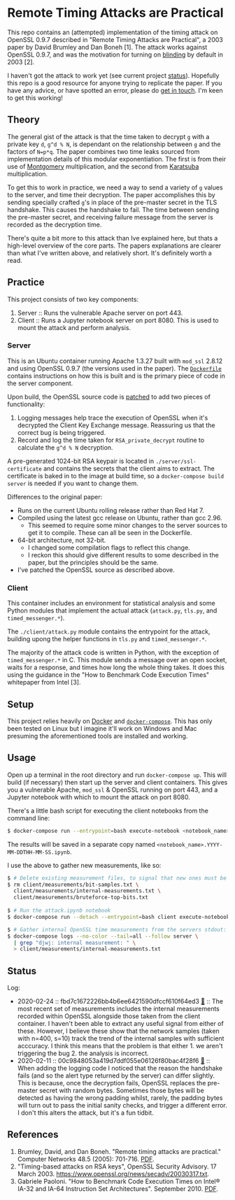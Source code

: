 # Remote Timing Attacks are Practical
This repo contains an (attempted) implementation of the timing attack on OpenSSL 0.9.7 described in "Remote Timing Attacks are Practical", a 2003 paper by David Brumley and Dan Boneh [1]. The attack works against OpenSSL 0.9.7, and was the motivation for turning on [blinding](https://en.wikipedia.org/wiki/Blinding_\(cryptography\)) by default in 2003 [2].  

I haven't got the attack to work yet (see current project [status](#status)). Hopefully this repo is a good resource for anyone trying to replicate the paper. If you have any advice, or have spotted an error, please do [get in touch](https://daniel.wilshirejones.com/contact.html). I'm keen to get this working! 

## Theory
The general gist of the attack is that the time taken to decrypt `g` with a private key `d`, `g^d % N`, is dependant on the relationship between `g` and the factors of `N=p*q`. The paper combines two time leaks sourced from implementation details of this modular exponentiation. The first is from their use of [Montgomery](https://en.wikipedia.org/wiki/Montgomery_modular_multiplication) multiplication, and the second from [Karatsuba](https://en.wikipedia.org/wiki/Karatsuba_algorithm) multiplication.

To get this to work in practice, we need a way to send a variety of `g` values to the server, and time their decryption. The paper accomplishes this by sending specially crafted `g`'s in place of the pre-master secret in the TLS handshake. This causes the handshake to fail. The time between sending the pre-master secret, and receiving failure message from the server is recorded as the decryption time.

There's quite a bit more to this attack than Ive explained here, but thats a high-level overview of the core parts. The papers explanations are clearer than what I've written above, and relatively short. It's definitely worth a read.

## Practice
This project consists of two key components:
  1. Server :: Runs the vulnerable Apache server on port 443.
  2. Client :: Runs a Jupyter notebook server on port 8080. This is used to mount the attack and perform analysis.

### Server
This is an Ubuntu container running Apache 1.3.27 built with `mod_ssl` 2.8.12 and using OpenSSL 0.9.7 (the versions used in the paper). The [`Dockerfile`](./server/Dockerfile) contains instructions on how this is built and is the primary piece of code in the server component.

Upon build, the OpenSSL source code is [patched](.server/djwj-openssl-patch) to add two pieces of functionality:

  1. Logging messages help trace the execution of OpenSSL when it's decrypted the Client Key Exchange message. Reassuring us that the correct bug is being triggered.
  2. Record and log the time taken for `RSA_private_decrypt` routine to calculate the `g^d % N` decryption.

A pre-generated 1024-bit RSA keypair is located in `./server/ssl-certificate` and contains the secrets that the client aims to extract. The certificate is baked in to the image at build time, so a `docker-compose build server` is needed if you want to change them.

Differences to the original paper:
  - Runs on the current Ubuntu rolling release rather than Red Hat 7.
  - Compiled using the latest gcc release on Ubuntu, rather than gcc 2.96.
    - This seemed to require some minor changes to the server sources to get it to compile. These can all be seen in the Dockerfile.
  - 64-bit architecture, not 32-bit.
    - I changed some compilation flags to reflect this change.
    - I reckon this should give different results to some described in the paper, but the principles should be the same.
  - I've patched the OpenSSL source as described above.

### Client
This container includes an environment for statistical analysis and some Python modules that implement the actual attack (`attack.py`, `tls.py`, and `timed_messenger.*`).

The `./client/attack.py` module contains the entrypoint for the attack, building upong the helper functions in `tls.py` and `timed_messenger.*`.

The majority of the attack code is written in Python, with the exception of `timed_messenger.*` in C. This module sends a message over an open socket, waits for a response, and times how long the whole thing takes. It does this using the guidance in the "How to Benchmark Code Execution Times" whitepaper from Intel [3].

## Setup
This project relies heavily on [Docker](https://www.docker.com) and [`docker-compose`](http://docs.docker.com/compose/install). This has only been tested on Linux but I imagine it'll work on Windows and Mac presuming the aforementioned tools are installed and working.

## Usage
Open up a terminal in the root directory and run `docker-compose up`. This will build (if necessary) then start up the server and client containers. This gives you a vulnerable Apache, `mod_ssl` & OpenSSL running on port 443, and a Jupyter notebook with which to mount the attack on port 8080.

There's a little bash script for executing the client notebooks from the command line:
```sh
$ docker-compose run --entrypoint=bash execute-notebook <notebook_name>
```

The results will be saved in a separate copy named `<notebook_name>.YYYY-MM-DDTHH-MM-SS.ipynb`.

I use the above to gather new measurements, like so:

```sh
$ # Delete existing measurement files, to signal that new ones must be generated
$ rm client/measurements/bit-samples.txt \
  client/measurements/internal-measurements.txt \
  client/measurements/bruteforce-top-bits.txt
  
$ # Run the attack.ipynb notebook
$ docker-compose run --detach --entrypoint=bash client execute-notebook attack

$ # Gather internal OpenSSL time measurements from the servers stdout:
$ docker-compose logs --no-color --tail=all --follow server \
  | grep "djwj: internal measurement: " \
  > client/measurements/internal-measurements.txt
```

## Status
Log:
  * 2020-02-24 :: fbd7c1672226bb4b6ee6421590dfccf610f64ed3 [🔗](https://github.com/dj311/remote-timing-attacks-are-practical/commit/fbd7c1672226bb4b6ee6421590dfccf610f64ed3) :: The most recent set of measurements includes the internal measurements recorded within OpenSSL alongside those taken from the client container. I haven't been able to extract any useful signal from either of these. However, I believe these show that the network samples (taken with n=400, s=10) track the trend of the internal samples with sufficient acccuracy. I think this means that the problem is that either 1. we aren't triggering the bug 2. the analysis is incorrect.
  * 2020-02-11 :: 00c9848053a419d7ddf055e06126f80bac4f28f6 [🔗](https://github.com/dj311/remote-timing-attacks-are-practical/commit/00c9848053a419d7ddf055e06126f80bac4f28f6) :: When adding the logging code I noticed that the reason the handshake fails (and so the alert type returned by the server) can differ slightly. This is because, once the decryption fails, OpenSSL replaces the pre-master secret with random bytes. Sometimes those bytes will be detected as having the wrong padding whilst, rarely, the padding bytes will turn out to pass the initial sanity checks, and trigger a different error. I don't this alters the attack, but it's a fun tidbit.

## References
  1. Brumley, David, and Dan Boneh. "Remote timing attacks are practical." Computer Networks 48.5 (2005): 701-716. [PDF](https://crypto.stanford.edu/~dabo/papers/ssl-timing.pdf).
  2. "Timing-based attacks on RSA keys", OpenSSL Security Advisory. 17 March 2003. https://www.openssl.org/news/secadv/20030317.txt.
  3. Gabriele Paoloni. "How to Benchmark Code Execution Times on Intel® IA-32 and IA-64 Instruction Set Architectures". September 2010. [PDF](https://www.intel.com/content/dam/www/public/us/en/documents/white-papers/ia-32-ia-64-benchmark-code-execution-paper.pdf).
